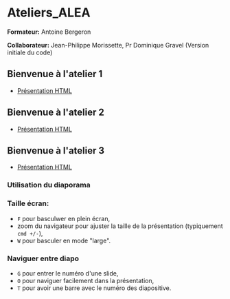 # Ateliers_ALEA

**Formateur:** Antoine Bergeron

**Collaborateur:** Jean-Philippe Morissette, Pr Dominique Gravel (Version initiale du code)

## Bienvenue à l'atelier 1

- [Présentation HTML](https://AntoineBergeron.github.io/AntoineBergeron/Ateliers_ALEA/Atelier_1)

## Bienvenue à l'atelier 2

- [Présentation HTML](https://ALEA-UdeS.github.io/Atelier-R/Atelier_1B)

## Bienvenue à l'atelier 3

- [Présentation HTML](https://ALEA-UdeS.github.io/Atelier-R/Atelier_2)


### Utilisation du diaporama

### Taille écran:

  - `F` pour basculwer en plein écran,
  - zoom du navigateur pour ajuster la taille de la présentation (typiquement `cmd +/-`),
  - `W` pour basculer en mode "large".

### Naviguer entre diapo

  - `G` pour entrer le numéro d'une slide,
  - `O` pour naviguer facilement dans la présentation,
  - `T` pour avoir une barre avec le numéro des diapositive.
